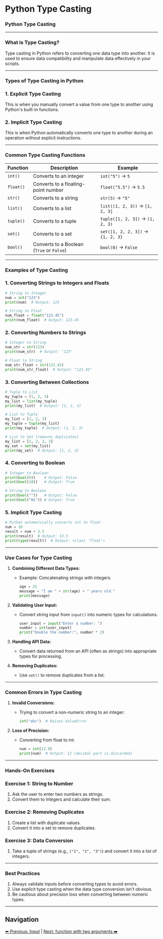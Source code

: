 # **Python Type Casting**

### **Python Type Casting**

---

### **What is Type Casting?**

Type casting in Python refers to converting one data type into another. It is used to ensure data compatibility and manipulate data effectively in your scripts.

---

### **Types of Type Casting in Python**

### **1. Explicit Type Casting**

This is when you manually convert a value from one type to another using Python's built-in functions.

### **2. Implicit Type Casting**

This is when Python automatically converts one type to another during an operation without explicit instructions.

---

### **Common Type Casting Functions**

| Function | Description | Example |
| --- | --- | --- |
| `int()` | Converts to an integer | `int("5")` → `5` |
| `float()` | Converts to a floating-point number | `float("5.5")` → `5.5` |
| `str()` | Converts to a string | `str(5)` → `"5"` |
| `list()` | Converts to a list | `list((1, 2, 3))` → `[1, 2, 3]` |
| `tuple()` | Converts to a tuple | `tuple([1, 2, 3])` → `(1, 2, 3)` |
| `set()` | Converts to a set | `set([1, 2, 2, 3])` → `{1, 2, 3}` |
| `bool()` | Converts to a Boolean (`True` or `False`) | `bool(0)` → `False` |

---

### **Examples of Type Casting**

### **1. Converting Strings to Integers and Floats**

```python
# String to Integer
num = int("123")
print(num)  # Output: 123

# String to Float
num_float = float("123.45")
print(num_float)  # Output: 123.45

```

### **2. Converting Numbers to Strings**

```python
# Integer to String
num_str = str(123)
print(num_str)  # Output: "123"

# Float to String
num_str_float = str(123.45)
print(num_str_float)  # Output: "123.45"

```

### **3. Converting Between Collections**

```python
# Tuple to List
my_tuple = (1, 2, 3)
my_list = list(my_tuple)
print(my_list)  # Output: [1, 2, 3]

# List to Tuple
my_list = [1, 2, 3]
my_tuple = tuple(my_list)
print(my_tuple)  # Output: (1, 2, 3)

# List to Set (removes duplicates)
my_list = [1, 2, 2, 3]
my_set = set(my_list)
print(my_set)  # Output: {1, 2, 3}

```

### **4. Converting to Boolean**

```python
# Integer to Boolean
print(bool(0))    # Output: False
print(bool(10))   # Output: True

# String to Boolean
print(bool(""))   # Output: False
print(bool("Hi")) # Output: True

```

### **5. Implicit Type Casting**

```python
# Python automatically converts int to float
num = 10
result = num + 3.5
print(result)  # Output: 13.5
print(type(result))  # Output: <class 'float'>

```

---

### **Use Cases for Type Casting**

1. **Combining Different Data Types:**
    - Example: Concatenating strings with integers.
        
        ```python
        age = 25
        message = "I am " + str(age) + " years old."
        print(message)
        
        ```
        
2. **Validating User Input:**
    - Convert string input from `input()` into numeric types for calculations.
        
        ```python
        user_input = input("Enter a number: ")
        number = int(user_input)
        print("Double the number:", number * 2)
        
        ```
        
3. **Handling API Data:**
    - Convert data returned from an API (often as strings) into appropriate types for processing.
4. **Removing Duplicates:**
    - Use `set()` to remove duplicates from a list.

---

### **Common Errors in Type Casting**

1. **Invalid Conversions:**
    - Trying to convert a non-numeric string to an integer:
        
        ```python
        int("abc")  # Raises ValueError
        
        ```
        
2. **Loss of Precision:**
    - Converting from float to int:
        
        ```python
        num = int(12.9)
        print(num)  # Output: 12 (decimal part is discarded)
        
        ```
        

---

### **Hands-On Exercises**

### **Exercise 1: String to Number**

1. Ask the user to enter two numbers as strings.
2. Convert them to integers and calculate their sum.

### **Exercise 2: Removing Duplicates**

1. Create a list with duplicate values.
2. Convert it into a set to remove duplicates.

### **Exercise 3: Data Conversion**

1. Take a tuple of strings (e.g., `("1", "2", "3")`) and convert it into a list of integers.

---

### **Best Practices**

1. Always validate inputs before converting types to avoid errors.
2. Use explicit type casting when the data type conversion isn't obvious.
3. Be cautious about precision loss when converting between numeric types.

---
## Navigation

[⬅️ Previous: Input](user-input.md) | [Next: function with two arguments ➡️](functions.md)

